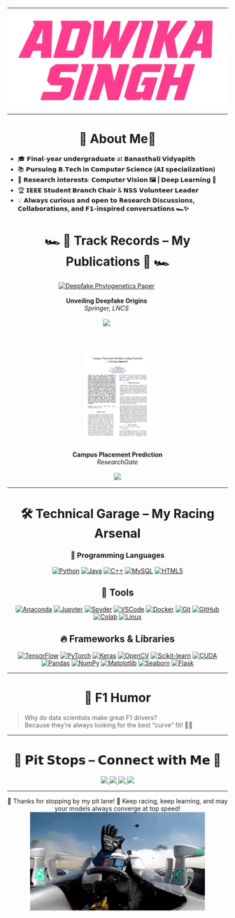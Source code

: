 <div align="center">

---

  <img src="name.png" alt="ADWIKA SINGH" width="500" />

---
</div>


<h1 align="center">🏁 About Me🏁</h1>


- 🎓 𝗙𝗶𝗻𝗮𝗹-𝘆𝗲𝗮𝗿 𝘂𝗻𝗱𝗲𝗿𝗴𝗿𝗮𝗱𝘂𝗮𝘁𝗲 at **𝗕𝗮𝗻𝗮𝘀𝘁𝗵𝗮𝗹𝗶 𝗩𝗶𝗱𝘆𝗮𝗽𝗶𝘁𝗵**  
- 📚 𝗣𝘂𝗿𝘀𝘂𝗶𝗻𝗴 **𝗕.𝗧𝗲𝗰𝗵 𝗶𝗻 𝗖𝗼𝗺𝗽𝘂𝘁𝗲𝗿 𝗦𝗰𝗶𝗲𝗻𝗰𝗲 (𝗔𝗜 𝘀𝗽𝗲𝗰𝗶𝗮𝗹𝗶𝘇𝗮𝘁𝗶𝗼𝗻)**  
- 🔬 𝗥𝗲𝘀𝗲𝗮𝗿𝗰𝗵 𝗶𝗻𝘁𝗲𝗿𝗲𝘀𝘁𝘀: **𝗖𝗼𝗺𝗽𝘂𝘁𝗲𝗿 𝗩𝗶𝘀𝗶𝗼𝗻 🖼️ | 𝗗𝗲𝗲𝗽 𝗟𝗲𝗮𝗿𝗻𝗶𝗻𝗴 🤖**  
- 🏆 **𝗜𝗘𝗘𝗘 𝗦𝘁𝘂𝗱𝗲𝗻𝘁 𝗕𝗿𝗮𝗻𝗰𝗵 𝗖𝗵𝗮𝗶𝗿** & 𝗡𝗦𝗦 𝗩𝗼𝗹𝘂𝗻𝘁𝗲𝗲𝗿 𝗟𝗲𝗮𝗱𝗲𝗿  
- 💡 𝗔𝗹𝘄𝗮𝘆𝘀 𝗰𝘂𝗿𝗶𝗼𝘂𝘀 𝗮𝗻𝗱 𝗼𝗽𝗲𝗻 𝘁𝗼 **𝗥𝗲𝘀𝗲𝗮𝗿𝗰𝗵 𝗗𝗶𝘀𝗰𝘂𝘀𝘀𝗶𝗼𝗻𝘀, 𝗖𝗼𝗹𝗹𝗮𝗯𝗼𝗿𝗮𝘁𝗶𝗼𝗻𝘀, 𝗮𝗻𝗱 𝗙𝟭-𝗶𝗻𝘀𝗽𝗶𝗿𝗲𝗱 𝗰𝗼𝗻𝘃𝗲𝗿𝘀𝗮𝘁𝗶𝗼𝗻𝘀 🏎️✨**  

<div align="center">

<h1>🏎️ 📖 Track Records – My Publications 📖 🏎️</h1>

<div style="display: flex; justify-content: center; gap: 50px; flex-wrap: wrap;">

  <!-- Springer Paper -->
  <div align="center">
    <a href="https://link.springer.com/chapter/10.1007/978-3-031-88881-6_21">
      <img src="https://media.springernature.com/w306/springer-static/cover/book/9783031888816.jpg" width="150" alt="Deepfake Phylogenetics Paper"/>
    </a>
    <br><br>
    <b>Unveiling Deepfake Origins</b><br>
    <i>Springer, LNCS</i><br><br>
    <a href="https://link.springer.com/chapter/10.1007/978-3-031-88881-6_21">
      <img src="https://img.shields.io/badge/View_Paper-FF69B4?style=for-the-badge&logo=readthedocs&logoColor=white" />
    </a>
  </div>

<br>

  <!-- ResearchGate Paper -->
  <div align="center">
    <a href="https://www.researchgate.net/publication/392510341_Campus_Placement_Prediction_using_Ensemble_Learning_Approach">
      <img src="https://github.com/singhadwika/singhadwika/raw/main/Thumbnail.png" width="150" alt="Campus Placement Prediction Paper"/>
    </a>
    <br><br>
    <b>Campus Placement Prediction</b><br>
    <i>ResearchGate</i><br><br>
    <a href="https://www.researchgate.net/publication/392510341_Campus_Placement_Prediction_using_Ensemble_Learning_Approach">
      <img src="https://img.shields.io/badge/View_Paper-4285F4?style=for-the-badge&logo=googlescholar&logoColor=white" />
    </a>
  </div>

</div>
</div>

---
<h1 align="center" style="text-decoration:none; margin-bottom:20px;">
🛠️ Technical Garage – My Racing Arsenal
</h1>
<div align="center">

### 🔧 Programming Languages  
<!-- Languages -->
[![Python](https://img.shields.io/badge/Python-FF69B4?style=flat-square&logo=python&logoColor=white)](https://www.python.org/) 
[![Java](https://img.shields.io/badge/Java-E8B4B8?style=flat-square&logo=java&logoColor=white)](https://www.oracle.com/java/) 
[![C++](https://img.shields.io/badge/C++-FF1493?style=flat-square&logo=cplusplus&logoColor=white)](https://isocpp.org/) 
[![MySQL](https://img.shields.io/badge/MySQL-FFB6C1?style=flat-square&logo=mysql&logoColor=white)](https://www.mysql.com/) 
[![HTML5](https://img.shields.io/badge/HTML5-FF69B4?style=flat-square&logo=html5&logoColor=white)](https://developer.mozilla.org/docs/Web/HTML)

## 🐙 Tools
<!-- Tools -->
[![Anaconda](https://img.shields.io/badge/Anaconda-44A833?style=flat-square&logo=anaconda&logoColor=white)](https://www.anaconda.com/) 
[![Jupyter](https://img.shields.io/badge/Jupyter-FFB6C1?style=flat-square&logo=jupyter&logoColor=white)](https://jupyter.org/) 
[![Spyder](https://img.shields.io/badge/Spyder-409FE0?style=flat-square&logo=spyderide&logoColor=white)](https://www.spyder-ide.org/) 
[![VSCode](https://img.shields.io/badge/VSCode-007ACC?style=flat-square&logo=visualstudiocode&logoColor=white)](https://code.visualstudio.com/) 
[![Docker](https://img.shields.io/badge/Docker-2496ED?style=flat-square&logo=docker&logoColor=white)](https://www.docker.com/) 
[![Git](https://img.shields.io/badge/Git-F05032?style=flat-square&logo=git&logoColor=white)](https://git-scm.com/) 
[![GitHub](https://img.shields.io/badge/GitHub-181717?style=flat-square&logo=github&logoColor=white)](https://github.com/) 
[![Colab](https://img.shields.io/badge/Colab-F9AB00?style=flat-square&logo=googlecolab&logoColor=white)](https://colab.research.google.com/) 
[![Linux](https://img.shields.io/badge/Linux-FCC624?style=flat-square&logo=linux&logoColor=black)](https://www.kernel.org/)


## 🔥 Frameworks & Libraries
<!-- Frameworks & Libraries -->
[![TensorFlow](https://img.shields.io/badge/TensorFlow-FF6F00?style=flat-square&logo=tensorflow&logoColor=white)](https://www.tensorflow.org/) 
[![PyTorch](https://img.shields.io/badge/PyTorch-EE4C2C?style=flat-square&logo=pytorch&logoColor=white)](https://pytorch.org/) 
[![Keras](https://img.shields.io/badge/Keras-D00000?style=flat-square&logo=keras&logoColor=white)](https://keras.io/) 
[![OpenCV](https://img.shields.io/badge/OpenCV-5C3EE8?style=flat-square&logo=opencv&logoColor=white)](https://opencv.org/) 
[![Scikit-learn](https://img.shields.io/badge/Scikit–learn-F7931E?style=flat-square&logo=scikitlearn&logoColor=white)](https://scikit-learn.org/) 
[![CUDA](https://img.shields.io/badge/CUDA-76B900?style=flat-square&logo=nvidia&logoColor=white)](https://developer.nvidia.com/cuda-zone) 
[![Pandas](https://img.shields.io/badge/Pandas-150458?style=flat-square&logo=pandas&logoColor=white)](https://pandas.pydata.org/) 
[![NumPy](https://img.shields.io/badge/NumPy-013243?style=flat-square&logo=numpy&logoColor=white)](https://numpy.org/) 
[![Matplotlib](https://img.shields.io/badge/Matplotlib-11557C?style=flat-square&logo=matplotlib&logoColor=white)](https://matplotlib.org/) 
[![Seaborn](https://img.shields.io/badge/Seaborn-4C76B1?style=flat-square&logo=seaborn&logoColor=white)](https://seaborn.pydata.org/) 
[![Flask](https://img.shields.io/badge/Flask-000000?style=flat-square&logo=flask&logoColor=white)](https://flask.palletsprojects.com/)

</div>

---

<h1 align="center" style="text-decoration:none; margin-bottom:20px;">
🤖 F1 Humor
</h1>

> Why do data scientists make great F1 drivers?  
> Because they’re always looking for the best “curve” fit! 🏁😄

---
  <h1 align="center" style="text-decoration:none; margin-bottom:20px;">
🚥 𝗣𝗶𝘁 𝗦𝘁𝗼𝗽𝘀 – 𝗖𝗼𝗻𝗻𝗲𝗰𝘁 𝘄𝗶𝘁𝗵 𝗠𝗲 🚥
</h1>

<p align="center">
  <a href="mailto:singh.adwika11@gmail.com">
    <img src="https://img.shields.io/badge/✉️-Email-FF69B4?style=for-the-badge&logo=gmail&logoColor=white" />
  </a>
  <a href="https://www.linkedin.com/in/adwika-singh/">
    <img src="https://img.shields.io/badge/🔗-LinkedIn-0077B5?style=for-the-badge&logo=linkedin&logoColor=white" />
  </a>
  <a href="https://scholar.google.com/citations?user=3DV94NoAAAAJ&hl=en">
    <img src="https://img.shields.io/badge/📚-Google_Scholar-4285F4?style=for-the-badge&logo=googlescholar&logoColor=white" />
  </a>
  <a href="https://www.researchgate.net/profile/Adwika-Singh">
    <img src="https://img.shields.io/badge/🔍-ResearchGate-00CCBB?style=for-the-badge&logo=researchgate&logoColor=white" />
  </a>
</p>

---
<p align="center">
🏁 Thanks for stopping by my pit lane!
💖 Keep racing, keep learning, and may your models always converge at top speed! 

  <img src="https://github.com/singhadwika/singhadwika/raw/main/F1 GIF.gif" alt="F1 GIF" width="400"/>
</p>

